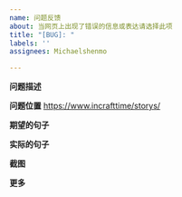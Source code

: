 ```yaml
---
name: 问题反馈
about: 当网页上出现了错误的信息或表达请选择此项
title: "[BUG]: "
labels: ''
assignees: Michaelshenmo

---
```


**问题描述**
<!-- 清晰明了地描述问题 -->

**问题位置**
https://www.incrafttime/storys/
<!-- 请不要直接提交主站框架预览中的链接，提交前，访问https://www.incrafttime/storys/并找到错误页面，将链接粘贴到此处 -->

**期望的句子**
<!-- 填写你认为正确的句子，请填写整句方便开发人员定位 -->

**实际的句子**
<!-- 填写实际的句子，请填写整句方便开发人员定位 -->

**截图**
<!-- 建议，请尽可能将范围扩大 -->

**更多**
<!-- 任何你想说的其他的话 -->
